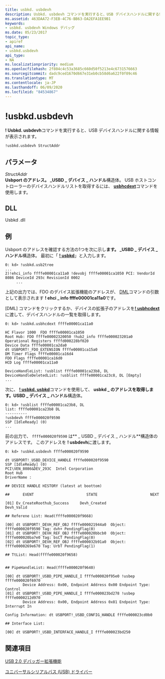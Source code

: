 ```yaml
---
title: usbkd. usbdevh
description: Usbkd. usbdevh コマンドを実行すると、USB デバイスハンドルに関する情報が表示されます。
ms.assetid: 463DAA72-F3EB-4C76-BB63-DA2EFA1EE9B1
keywords:
- usbkd. usbdevh Windows デバッグ
ms.date: 05/23/2017
topic_type:
- apiref
api_name:
- usbkd.usbdevh
api_type:
- NA
ms.localizationpriority: medium
ms.openlocfilehash: 2f804c4c53a3685c660d50f5213e4c6731576663
ms.sourcegitcommit: dadc9ced1670d667e31eb0cb58d6a622f0f09c46
ms.translationtype: MT
ms.contentlocale: ja-JP
ms.lasthandoff: 06/09/2020
ms.locfileid: "84534867"
---
```

# <a name="usbkdusbdevh"></a>!usbkd.usbdevh


**! Usbkd. usbdevh**コマンドを実行すると、USB デバイスハンドルに関する情報が表示されます。

```dbgcmd
!usbkd.usbdevh StructAddr
```

## <a name="span-idddk__devobj_dbgspanspan-idddk__devobj_dbgspanparameters"></a><span id="ddk__devobj_dbg"></span><span id="DDK__DEVOBJ_DBG"></span>パラメータ


<span id="_______StructAddr______"></span><span id="_______structaddr______"></span><span id="_______STRUCTADDR______"></span>*StructAddr*   
**Usbport のアドレス。 \_USBD \_ デバイス \_ ハンドル**構造体。 USB ホストコントローラーのデバイスハンドルリストを取得するには、 [**usbhcdext**](-usbkd-usbhcdext.md)コマンドを使用します。

## <a name="span-iddllspanspan-iddllspandll"></a><span id="DLL"></span><span id="dll"></span>DLL


Usbkd .dll

<a name="examples"></a>例
--------

Usbport のアドレスを確認する方法の1つを次に示し**ます。 \_USBD \_ デバイス \_ ハンドル**構造体。 最初に「 [**! usbkd**](-usbkd-usb2tree.md)」と入力します。

```dbgcmd
0: kd> !usbkd.usb2tree
...
2)!ehci_info ffffe00001ca11a0 !devobj ffffe00001ca1050 PCI: VendorId 8086 DeviceId 293c RevisionId 0002 
     ...
```

上記の出力では、FDO のデバイス拡張機能のアドレスが、 [DML](debugger-markup-language-commands.md)コマンドの引数として表示されます **! ehci \_ info ffffe00001ca11a0**です。

[DML] コマンドをクリックするか、デバイスの拡張子のアドレスを[**! usbhcdext**](-usbkd-usbhcdext.md)に渡して、デバイスハンドルの一覧を取得します。

```dbgcmd
0: kd> !usbkd.usbhcdext ffffe00001ca11a0

HC Flavor 1000  FDO ffffe00001ca1050
Root Hub: FDO ffffe00002320050 !hub2_info ffffe000023201a0
Operational Registers ffffd000228bf020
Device Data ffffe00001ca2da0
dt USBPORT!_FDO_EXTENSION ffffe00001ca15a0
DM Timer Flags ffffe00001ca16d4
FDO Flags ffffe00001ca16d0
HCD Log ffffe00001ca11a0

DeviceHandleList: !usblist ffffe00001ca23b8, DL 
DeviceHandleDeletedList: !usblist ffffe00001ca23c8, DL [Empty]
...
```

次に、 [**! usbkd. usbkd**](-usbkd-usblist.md)コマンドを使用して、 **usbkd \_ のアドレスを取得します。USBD \_ デバイス \_ ハンドル**構造体。

```dbgcmd
0: kd> !usblist ffffe00001ca23b8, DL
list: ffffe00001ca23b8 DL
----------
!usbdevh ffffe000020f9590
SSP [IdleReady] (0)
...
```

前の出力で、 `ffffe000020f9590` は** \_ USBD \_ デバイス \_ ハンドル**構造体のアドレスです。 このアドレスを **! usbdevh**に渡します。

```dbgcmd
0: kd> !usbkd.usbdevh ffffe000020f9590

dt USBPORT!_USBD_DEVICE_HANDLE ffffe000020f9590
SSP [IdleReady] (0)
PCI\VEN_8086&DEV_293C  Intel Corporation
Root Hub
DriverName :  

## DEVICE HANDLE HISTORY (latest at boottom)

##      EVENT                        STATE                        NEXT

[01] Ev_CreateRoothub_Success     Devh_Created                 Devh_Valid                   

## Referene List: Head(ffffe000020f9668)

[00] dt USBPORT!_DEVH_REF_OBJ ffffe000021944a0  Object: ffffe000020f9590 Tag: dvh+ PendingFlag(0)
[01] dt USBPORT!_DEVH_REF_OBJ ffffe000020bbcb0  Object: ffffe000020ba7e0 Tag: bsCT PendingFlag(0)
[02] dt USBPORT!_DEVH_REF_OBJ ffffe000032b91a0  Object: ffffe0000269e670 Tag: UrbT PendingFlag(1)

## TtList: Head(ffffe000020f9658)


## PipeHandleList: Head(ffffe000020f9640)

[00] dt USBPORT!_USBD_PIPE_HANDLE_I ffffe000020f95e0 !usbep ffffe000020f6970
        Device Address: 0x00, Endpoint Address 0x00 Endpoint Type: Control 
[01] dt USBPORT!_USBD_PIPE_HANDLE_I ffffe000023bd278 !usbep ffffe0000212d970
        Device Address: 0x00, Endpoint Address 0x81 Endpoint Type: Interrupt In

Config Information: dt USBPORT!_USBD_CONFIG_HANDLE ffffe000023cd0b0

## Interface List:

[00] dt USBPORT!_USBD_INTERFACE_HANDLE_I ffffe000023bd250
```

## <a name="span-idsee_alsospansee-also"></a><span id="see_also"></span>関連項目


[USB 2.0 デバッガー拡張機能](usb-2-0-extensions.md)

[ユニバーサルシリアルバス (USB) ドライバー](https://docs.microsoft.com/windows-hardware/drivers/usbcon/)

 

 






